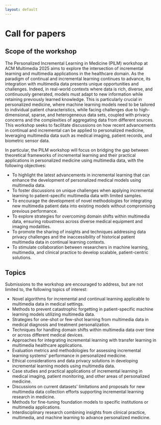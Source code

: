 ```yaml
---
layout: default
---
```


# Call for papers

## Scope of the workshop

The Personalized Incremental Learning in Medicine (PILM) workshop at ACM Multimedia 2025 aims to explore the intersection of incremental learning and multimedia applications in the healthcare domain.
As the paradigm of continual and incremental learning continues to advance, its integration with multimedia data presents unique opportunities and challenges.
Indeed, in real-world contexts where data is rich, diverse, and continuously generated, models must adapt to new information while retaining previously learned knowledge.
This is particularly crucial in personalized medicine, where machine learning models need to be tailored to individual patient characteristics, while facing challenges due to high-dimensional, sparse, and heterogeneous data sets, coupled with privacy concerns and the complexities of aggregating data from different sources.
This workshop seeks to facilitate discussions on how recent advancements in continual and incremental can be applied to personalized medicine, leveraging multimedia data such as medical imaging, patient records, and biometric sensor data.

In particular, the PILM workshop will focus on bridging the gap between theoretical frameworks of incremental learning and their practical applications in personalized medicine using multimedia data, with the following objectives:
* To highlight the latest advancements in incremental learning that can enhance the development of personalized medical models using multimedia data.
* To foster discussions on unique challenges when applying incremental learning to patient-specific multimedia data with limited samples.
* To encourage the development of novel methodologies for integrating new multimedia patient data into existing models without compromising previous performance.
* To explore strategies for overcoming domain shifts within multimedia data, ensuring robustness across diverse medical equipment and imaging modalities.
* To promote the sharing of insights and techniques addressing data privacy challenges and the inaccessibility of historical patient multimedia data in continual learning contexts.
* To stimulate collaboration between researchers in machine learning, multimedia, and clinical practice to develop scalable, patient-centric solutions.

## Topics

Submissions to the workshop are encouraged to address, but are not limited to, the following topics of interest:
* Novel algorithms for incremental and continual learning applicable to multimedia data in medical settings.
* Methods to prevent catastrophic forgetting in patient-specific machine learning models utilizing multimedia data.
* Strategies for one-shot or few-shot learning from multimedia data in medical diagnosis and treatment personalization.
* Techniques for handling domain shifts within multimedia data over time or across different medical devices.
* Approaches for integrating incremental learning with transfer learning in multimedia healthcare applications.
* Evaluation metrics and methodologies for assessing incremental learning systems' performance in personalized medicine.
* Ethical considerations and data privacy solutions in developing incremental learning models using multimedia data.
* Case studies and practical applications of incremental learning in medical imaging, patient monitoring, and other areas of personalized medicine.
* Discussions on current datasets' limitations and proposals for new multimedia data collection efforts supporting incremental learning research in medicine.
* Methods for fine-tuning foundation models to specific institutions or multimedia applications.
* Interdisciplinary research combining insights from clinical practice, multimedia, and machine learning to advance personalized medicine.


<!--

## Workshop Proceedings

Workshop proceedings will be published in the Lecture Notes in Computer Science (LNCS) series by Springer.

<img src='img/LNCS-Logo.png' height='100'>

-->

